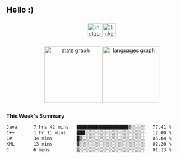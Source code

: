 <h2 align="left">Hello :)</h2>

###

<div align="center">
  <a href="https://www.instagram.com/sebi.klaus/" target="_blank">
    <img src="https://img.shields.io/static/v1?message=Instagram&logo=instagram&label=&color=E4405F&logoColor=white&labelColor=&style=for-the-badge" height="35" alt="instagram logo"  />
  </a>
  <a href="https://www.linkedin.com/in/sebastian-klaus-3aa64720b/" target="_blank">
    <img src="https://img.shields.io/static/v1?message=LinkedIn&logo=linkedin&label=&color=0077B5&logoColor=white&labelColor=&style=for-the-badge" height="35" alt="linkedin logo"  />
  </a>
</div>

###

<div align="center">
  <img src="https://github-readme-stats.vercel.app/api?username=IYourSunshineI&hide_title=false&hide_rank=false&show_icons=true&include_all_commits=true&count_private=true&disable_animations=false&theme=dracula&locale=en&hide_border=false&order=1" height="150" alt="stats graph"  />
  <img src="https://github-readme-stats.vercel.app/api/top-langs?username=IYourSunshineI&locale=en&hide_title=false&layout=compact&card_width=320&langs_count=5&theme=dracula&hide_border=false&order=2" height="150" alt="languages graph"  />
</div>

###

**This Week's Summary**
<!--START_SECTION:waka-->

```txt
Java      7 hrs 42 mins   ███████████████████▒░░░░░   77.41 %
C++       1 hr 11 mins    ███░░░░░░░░░░░░░░░░░░░░░░   12.00 %
C#        34 mins         █▒░░░░░░░░░░░░░░░░░░░░░░░   05.84 %
XML       13 mins         ▓░░░░░░░░░░░░░░░░░░░░░░░░   02.20 %
C         6 mins          ▒░░░░░░░░░░░░░░░░░░░░░░░░   01.13 %
```

<!--END_SECTION:waka-->

